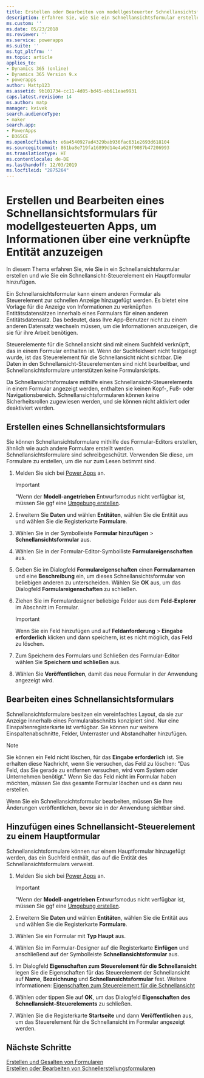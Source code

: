 ```yaml
---
title: Erstellen oder Bearbeiten von modellgesteuerter Schnellansichtsformulare-App in Power Apps | Microsoft-Dokumentation
description: Erfahren Sie, wie Sie ein Schnellansichtsformular erstellen oder bearbeiten
ms.custom: ''
ms.date: 05/23/2018
ms.reviewer: ''
ms.service: powerapps
ms.suite: ''
ms.tgt_pltfrm: ''
ms.topic: article
applies_to:
- Dynamics 365 (online)
- Dynamics 365 Version 9.x
- powerapps
author: Mattp123
ms.assetid: 9b101734-cc11-4d05-bd45-eb611eae9931
caps.latest.revision: 14
ms.author: matp
manager: kvivek
search.audienceType:
- maker
search.app:
- PowerApps
- D365CE
ms.openlocfilehash: e6a4540927ad4329bab936fac631e2693d618104
ms.sourcegitcommit: 861ba8e719fa16899d14e4a628f9087b47206993
ms.translationtype: HT
ms.contentlocale: de-DE
ms.lasthandoff: 12/03/2019
ms.locfileid: "2875264"
---
```

# <a name="create-a-model-driven-app-quick-view-form-to-view-information-about-a-related-entity"></a>Erstellen und Bearbeiten eines Schnellansichtsformulars für modellgesteuerten Apps, um Informationen über eine verknüpfte Entität anzuzeigen

In diesem Thema erfahren Sie, wie Sie in ein Schnellansichtsformular erstellen und wie Sie ein Schnellansicht-Steuerelement ein Hauptformular hinzufügen. 

Ein Schnellansichtsformular kann einem anderen Formular als Steuerelement zur schnellen Anzeige hinzugefügt werden. Es bietet eine Vorlage für die Anzeige von Informationen zu verknüpften Entitätsdatensätzen innerhalb eines Formulars für einen anderen Entitätsdatensatz. Das bedeutet, dass Ihre App-Benutzer nicht zu einem anderen Datensatz wechseln müssen, um die Informationen anzuzeigen, die sie für ihre Arbeit benötigen.  
  
 Steuerelemente für die Schnellansicht sind mit einem Suchfeld verknüpft, das in einem Formular enthalten ist. Wenn der Suchfeldwert nicht festgelegt wurde, ist das Steuerelement für die Schnellansicht nicht sichtbar. Die Daten in den Schnellansicht-Steuerelementen sind nicht bearbeitbar, und Schnellansichtsformulare unterstützen keine Formularskripts.  
  
 Da Schnellansichtsformulare mithilfe eines Schnellansicht-Steuerelements in einem Formular angezeigt werden, enthalten sie keinen Kopf-, Fuß- oder Navigationsbereich. Schnellansichtsformularen können keine Sicherheitsrollen zugewiesen werden, und sie können nicht aktiviert oder deaktiviert werden.  
  
<a name="BKMK_CreateQFV"></a>   
## <a name="create-a-quick-view-form"></a>Erstellen eines Schnellansichtsformulars  
 Sie können Schnellansichtsformulare mithilfe des Formular-Editors erstellen, ähnlich wie auch andere Formulare erstellt werden. Schnellansichtsformulare sind schreibgeschützt. Verwenden Sie diese, um Formulare zu erstellen, um die nur zum Lesen bstimmt sind.  
  
1. Melden Sie sich bei [Power Apps](https://make.powerapps.com/?utm_source=padocs&utm_medium=linkinadoc&utm_campaign=referralsfromdoc) an.  


    > [!IMPORTANT]
    > "Wenn der **Modell-angetrieben** Entwurfsmodus nicht verfügbar ist, müssen Sie ggf eine [Umgebung erstellen](https://docs.microsoft.com/powerapps/administrator/create-environment).     
  
2. Erweitern Sie **Daten** und wählen **Entitäten**, wählen Sie die Entität aus und wählen Sie die Registerkarte **Formulare**. 
  
3. Wählen Sie in der Symbolleiste **Formular hinzufügen** > **Schnellansichtsformular** aus.  
  
4. Wählen Sie in der Formular-Editor-Symbolliste **Formulareigenschaften** aus.  
  
5. Geben Sie im Dialogfeld **Formulareigenschaften** einen **Formularnamen** und eine **Beschreibung** ein, um dieses Schnellansichtsformular von beliebigen anderen zu unterscheiden. Wählen Sie **OK** aus, um das Dialogfeld **Formulareigenschaften** zu schließen.  
  
6. Ziehen Sie im Formulardesigner beliebige Felder aus dem **Feld-Explorer** im Abschnitt im Formular. 
  
    > [!IMPORTANT]
    >  Wenn Sie ein Feld hinzufügen und auf **Feldanforderung** > **Eingabe erforderlich** klicken und dann speichern, ist es nicht möglich, das Feld zu löschen.  
  
7. Zum Speichern des Formulars und Schließen des Formular-Editor wählen Sie **Speichern und schließen** aus.  

8. Wählen Sie **Veröffentlichen**, damit das neue Formular in der Anwendung angezeigt wird.
  
<a name="BKMK_EditQVF"></a>   
## <a name="edit-a-quick-view-form"></a>Bearbeiten eines Schnellansichtsformulars  
 Schnellansichtsformulare besitzen ein vereinfachtes Layout, da sie zur Anzeige innerhalb eines Formularabschnitts konzipiert sind. Nur eine Einspaltenregisterkarte ist verfügbar. Sie können nur weitere Einspaltenabschnitte, Felder, Unterraster und Abstandhalter hinzufügen.   
  
> [!NOTE]
>  Sie können ein Feld nicht löschen, für das **Eingabe erforderlich** ist. Sie erhalten diese Nachricht, wenn Sie versuchen, das Feld zu löschen: "Das Feld, das Sie gerade zu entfernen versuchen, wird vom System oder Unternehmen benötigt." Wenn Sie das Feld nicht im Formular haben möchten, müssen Sie das gesamte Formular löschen und es dann neu erstellen.  
  
 Wenn Sie ein Schnellansichtsformular bearbeiten, müssen Sie Ihre Änderungen veröffentlichen, bevor sie in der Anwendung sichtbar sind.  
  
<a name="BKMK_AddQVF"></a>   
## <a name="add-a-quick-view-control-to-a-main-form"></a>Hinzufügen eines Schnellansicht-Steuerelement zu einem Hauptformular  
 Schnellansichtsformulare können nur einem Hauptformular hinzugefügt werden, das ein Suchfeld enthält, das auf die Entität des Schnellansichtsformulars verweist.  
  
1.  Melden Sie sich bei [Power Apps](https://make.powerapps.com/?utm_source=padocs&utm_medium=linkinadoc&utm_campaign=referralsfromdoc) an.  

    > [!IMPORTANT]
    > "Wenn der **Modell-angetrieben** Entwurfsmodus nicht verfügbar ist, müssen Sie ggf eine [Umgebung erstellen](https://docs.microsoft.com/powerapps/administrator/create-environment).     
  
2.  Erweitern Sie **Daten** und wählen **Entitäten**, wählen Sie die Entität aus und wählen Sie die Registerkarte **Formulare**.  

3. Wählen Sie ein Formular mit **Typ** **Haupt** aus.

4. Wählen Sie im Formular-Designer auf die Registerkarte **Einfügen** und anschließend auf der Symbolleiste **Schnellansichtsformular** aus.  
  
5.  Im Dialogfeld **Eigenschaften zum Steuerelement für die Schnellansicht** legen Sie die Eigenschaften für das Steuerelement der Schnellansicht auf **Name**, **Bezeichnung** und **Schnellansichtsformular** fest. Weitere Informationen: [Eigenschaften zum Steuerelement für die Schnellansicht](quick-view-control-properties-legacy.md)  
  
6.  Wählen oder tippen Sie auf **OK**, um das Dialogfeld **Eigenschaften des Schnellansicht-Steuerelements** zu schließen.  
  
7.  Wählen Sie die Registerkarte **Startseite** und dann **Veröffentlichen** aus, um das Steuerelement für die Schnellansicht im Formular angezeigt werden.  
  
## <a name="next-steps"></a>Nächste Schritte   
 [Erstellen und Gesalten von Formularen](create-design-forms.md)   
 [Erstellen oder Bearbeiten von Schnellerstellungsformularen](create-edit-quick-create-forms.md)
